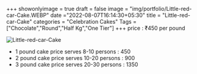 +++
showonlyimage = true
draft = false
image = "img/portfolio/Little-red-car-Cake.WEBP"
date ="2022-08-07T16:14:30+05:30"
title = "Little-red-car-Cake"
categories = "Celebration Cakes"
Tags = ["Chocolate","Round","Half Kg","One Tier"]
+++
price : ₹450 per pound
<!--more-->
![Little-red-car-Cake](/img/portfolio/Little-red-car-Cake.WEBP)
* 1 pound cake price serves 8-10 persons : 450
* 2 pound cake price serves 10-20 persons : 900
* 3 pound cake price serves 20-30 persons : 1350
